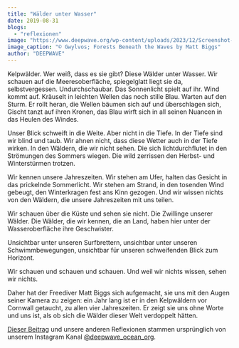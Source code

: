 ```yaml
---
title: "Wälder unter Wasser"
date: 2019-08-31
blogs: 
  - "reflexionen"
image: "https://www.deepwave.org/wp-content/uploads/2023/12/Screenshot-2023-12-04-172213.png"
image_caption: "© Gwylvos; Forests Beneath the Waves by Matt Biggs"
author: "DEEPWAVE"
---
```


Kelpwälder. Wer weiß, dass es sie gibt? Diese Wälder unter Wasser. Wir schauen auf die Meeresoberfläche, spiegelglatt liegt sie da, selbstvergessen. Undurchschaubar. Das Sonnenlicht spielt auf ihr. Wind kommt auf. Kräuselt in leichten Wellen das noch stille Blau. Warten auf den Sturm. Er rollt heran, die Wellen bäumen sich auf und überschlagen sich, Gischt tanzt auf ihren Kronen, das Blau wirft sich in all seinen Nuancen in das Heulen des Windes.

Unser Blick schweift in die Weite. Aber nicht in die Tiefe. In der Tiefe sind wir blind und taub. Wir ahnen nicht, dass diese Wetter auch in der Tiefe wirken. In den Wäldern, die wir nicht sehen. Die sich lichtdurchflutet in den Strömungen des Sommers wiegen. Die wild zerrissen den Herbst- und Winterstürmen trotzen.

Wir kennen unsere Jahreszeiten. Wir stehen am Ufer, halten das Gesicht in das prickelnde Sommerlicht. Wir stehen am Strand, in den tosenden Wind gebeugt, den Winterkragen fest ans Kinn gezogen. Und wir wissen nichts von den Wäldern, die unsere Jahreszeiten mit uns teilen.

Wir schauen über die Küste und sehen sie nicht. Die Zwillinge unserer Wälder. Die Wälder, die wir kennen, die an Land, haben hier unter der Wasseroberfläche ihre Geschwister.

Unsichtbar unter unseren Surfbrettern, unsichtbar unter unseren Schwimmbewegungen, unsichtbar für unseren schweifenden Blick zum Horizont.

Wir schauen und schauen und schauen. Und weil wir nichts wissen, sehen wir nichts.

Daher hat der Freediver Matt Biggs sich aufgemacht, sie uns mit den Augen seiner Kamera zu zeigen: ein Jahr lang ist er in den Kelpwäldern vor Cornwall getaucht, zu allen vier Jahreszeiten. Er zeigt sie uns ohne Worte und uns ist, als ob sich die Wälder dieser Welt verdoppelt hätten.

[Dieser Beitrag](https://www.instagram.com/p/B11gNHyI75U/) und unsere anderen Reflexionen stammen ursprünglich von unserem Instagram Kanal [@deepwave\_ocean\_org](https://www.instagram.com/deepwave_ocean_org/).
